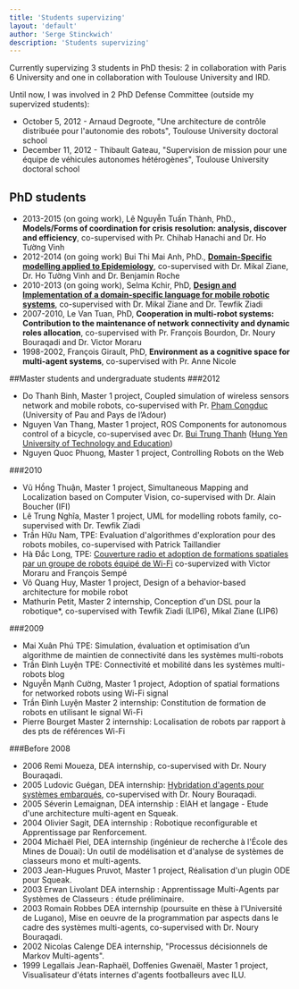```yaml
---
title: 'Students supervizing'
layout: 'default'
author: 'Serge Stinckwich'
description: 'Students supervizing'
---
```

Currently supervizing 3 students in PhD thesis: 2 in collaboration with Paris 6 University and one in collaboration with Toulouse
University and IRD.

Until now, I was involved in 2 PhD Defense Committee (outside my supervized students):

- October 5, 2012 - Arnaud Degroote, "Une architecture de contrôle distribuée pour l'autonomie des robots", Toulouse University doctoral school
- December 11, 2012 - Thibault Gateau, "Supervision de mission pour une équipe de véhicules autonomes hétérogènes", Toulouse University doctoral school

## PhD students
- 2013-2015 (on going work), Lê Nguyễn Tuấn Thành, PhD., **Models/Forms of coordination for crisis resolution: analysis, discover and efficiency**, co-supervised with Pr. Chihab Hanachi and Dr. Ho Tường Vinh
- 2012-2014 (on going work) Bui Thi Mai Anh, PhD., **[Domain-Specific modelling applied to Epidemiology](https://edite-de-paris.fr/public//phd/html/10208701)**, co-supervised with Dr. Mikal Ziane, Dr. Ho Tường Vinh and Dr. Benjamin Roche
- 2010-2013 (on going work), Selma Kchir, PhD, **[Design and Implementation of a domain-specific language for mobile robotic systems](https://edite-de-paris.fr/public//phd/html/10059560)**, co-supervised with Dr. Mikal Ziane and Dr. Tewfik Ziadi
- 2007-2010, Le Van Tuan, PhD, **Cooperation in multi-robot systems: Contribution to the maintenance of network connectivity and dynamic roles allocation**, co-supervised with Pr. François Bourdon, Dr. Noury Bouraqadi and Dr. Victor Moraru
- 1998-2002, François Girault, PhD, **Environment as a cognitive space for multi-agent systems**, co-supervised with Pr. Anne Nicole

##Master students and undergraduate students
###2012
- Do Thanh Binh, Master 1 project, Coupled simulation of wireless sensors network and mobile robots, co-supervised with Pr. [Pham Congduc](http://web.univ-pau.fr/~cpham/) (University of Pau and Pays de l’Adour)
- Nguyen Van Thang, Master 1 project, ROS Components for autonomous control of a bicycle, co-supervised avec Dr. [Bui Trung Thanh](http://buitrungthanh.wordpress.com/) ([Hung Yen University of Technology and Education](http://www.utehy.edu.vn/))
- Nguyen Quoc Phuong, Master 1 project, Controlling Robots on the Web

###2010
- Vũ Hồng Thuận, Master 1 project, Simultaneous Mapping and Localization based on Computer Vision, co-supervised with Dr. Alain Boucher (IFI)
- Lê Trung Nghĩa, Master 1 project, UML for modelling robots family, co-supervised with Dr. Tewfik Ziadi
- Trần Hữu Nam, TPE: Evaluation d'algorithmes d'exploration pour des robots mobiles, co-supervised with Patrick Taillandier
- Hà Đắc Long, TPE: [Couverture radio et adoption de formations spatiales par un groupe de robots équipé de Wi-Fi](http://www.ifi.auf.org/site_data/rapports/tpe-promo15/hdlong_rapport.pdf) co-supervized with Victor Moraru and François Sempé
- Võ Quang Huy, Master 1 project, Design of a behavior-based architecture for mobile robot
- Mathurin Petit, Master 2 internship, Conception d'un DSL pour la robotique*, co-supervised with Tewfik Ziadi (LIP6), Mikal Ziane (LIP6)

###2009
- Mai Xuân Phú TPE: Simulation, évaluation et optimisation d’un algorithme de maintien de connectivité dans les systèmes multi-robots
- Trần Đình Luyện TPE: Connectivité et mobilité dans les systèmes multi-robots blog
- Nguyễn Mạnh Cường, Master 1 project, Adoption of spatial formations for networked robots using Wi-Fi signal
- Trần Đình Luyện Master 2 internship: Constitution de formation de robots en utilisant le signal Wi-Fi
- Pierre Bourget Master 2 internship: Localisation de robots par rapport à des pts de références Wi-Fi

###Before 2008
- 2006 Remi Moueza, DEA internship, co-supervised with Dr. Noury Bouraqadi.
- 2005 Ludovic Guégan, DEA internship: [Hybridation d'agents pour systèmes embarqués](http://csl.mines-douai.fr/research/uploads/guegan2005MasterThesis.pdf), co-supervised with Dr. Noury Bouraqadi.
- 2005 Séverin Lemaignan, DEA internship : EIAH et langage - Etude d'une architecture multi-agent en Squeak.
- 2004 Olivier Sagit, DEA internship : Robotique reconfigurable et Apprentissage par Renforcement.
- 2004 Michaël Piel, DEA internship (ingénieur de recherche à l'École des Mines de Douai): Un outil de modélisation et d'analyse de systèmes de classeurs mono et multi-agents.
- 2003 Jean-Hugues Pruvot, Master 1 project, Réalisation d'un plugin ODE pour Squeak.
- 2003 Erwan Livolant DEA internship : Apprentissage Multi-Agents par Systèmes de Classeurs : étude préliminaire.
- 2003 Romain Robbes DEA internship (poursuite en thèse à l'Université de Lugano), Mise en oeuvre de la programmation par aspects dans le cadre des systèmes multi-agents, co-supervised with Dr. Noury Bouraqadi.
- 2002 Nicolas Calenge DEA internship, "Processus décisionnels de Markov Multi-agents".
- 1999 Legallais Jean-Raphaël, Doffenies Gwenaël, Master 1 project, Visualisateur d'états internes d'agents footballeurs avec ILU.